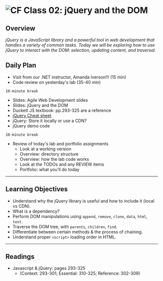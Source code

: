 ![CF](https://i.imgur.com/7v5ASc8.png)  Class 02: jQuery and the DOM
=======
## Overview

*jQuery is a JavaScript library and a powerful tool in web development that handles a variety of common tasks. Today we will be exploring how to use jQuery to interact with the DOM: selection, updating content, and traversal.*

## Daily Plan

- Visit from our .NET instructor, Amanda Iverson!!! (15 min)
- Code review on yesterday's lab (35-40 min)

`10-minute break`

- Slides: Agile Web Development slides
- Slides: jQuery and the DOM
- Duckett JS textbook: pp.293-325 are a reference
- [jQuery Cheat sheet](http://oscarotero.com/jquery)
- jQuery: Store it locally or use a CDN?
- jQuery demo code

`10-minute break`

- Review of today's lab and portfolio assignments
  - Look at a working version
  - Overview: directory structure
  - Overview: how the lab code works
  - Look at the TODOs and any REVIEW items
  - Portfolio: what you'll do today

---

## Learning Objectives

* Understand why the jQuery library is useful and how to include it (local vs CDN).
* What is a dependency?
* Perform DOM manipulations using `append`, `remove`, `clone`, `data`, `html`, `text`.
* Traverse the DOM tree, with `parents`, `children`, `find`.
* Differentiate between certain methods & the process of chaining.
* Understand proper `<script>` loading order in HTML.

---

## Readings

* Javascript & jQuery: pages 293-325
  * (Context: 293-301; Essential: 310-325; Reference: 302-309)
